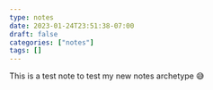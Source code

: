 ```yaml
---
type: notes
date: 2023-01-24T23:51:38-07:00
draft: false
categories: ["notes"]
tags: []
---
```


This is a test note to test my new notes archetype 😅